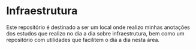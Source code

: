 # Infraestrutura
Este repositório é destinado a ser um local onde realizo minhas anotações dos estudos que realizo no dia a dia sobre infraestrutura, bem como um repositório com utilidades que facilitem o dia a dia nesta área.
